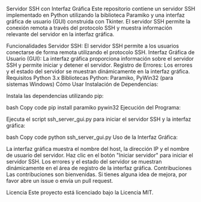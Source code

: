 Servidor SSH con Interfaz Gráfica
Este repositorio contiene un servidor SSH implementado en Python utilizando la biblioteca Paramiko y una interfaz gráfica de usuario (GUI) construida con Tkinter. El servidor SSH permite la conexión remota a través del protocolo SSH y muestra información relevante del servidor en la interfaz gráfica.

Funcionalidades
Servidor SSH: El servidor SSH permite a los usuarios conectarse de forma remota utilizando el protocolo SSH.
Interfaz Gráfica de Usuario (GUI): La interfaz gráfica proporciona información sobre el servidor SSH y permite iniciar y detener el servidor.
Registro de Errores: Los errores y el estado del servidor se muestran dinámicamente en la interfaz gráfica.
Requisitos
Python 3.x
Bibliotecas Python: Paramiko, PyWin32 (para sistemas Windows)
Cómo Usar
Instalación de Dependencias:

Instala las dependencias utilizando pip:

bash
Copy code
pip install paramiko pywin32
Ejecución del Programa:

Ejecuta el script ssh_server_gui.py para iniciar el servidor SSH y la interfaz gráfica:

bash
Copy code
python ssh_server_gui.py
Uso de la Interfaz Gráfica:

La interfaz gráfica muestra el nombre del host, la dirección IP y el nombre de usuario del servidor.
Haz clic en el botón "Iniciar servidor" para iniciar el servidor SSH.
Los errores y el estado del servidor se muestran dinámicamente en el área de registro de la interfaz gráfica.
Contribuciones
Las contribuciones son bienvenidas. Si tienes alguna idea de mejora, por favor abre un issue o envía un pull request.

Licencia
Este proyecto está licenciado bajo la Licencia MIT.
